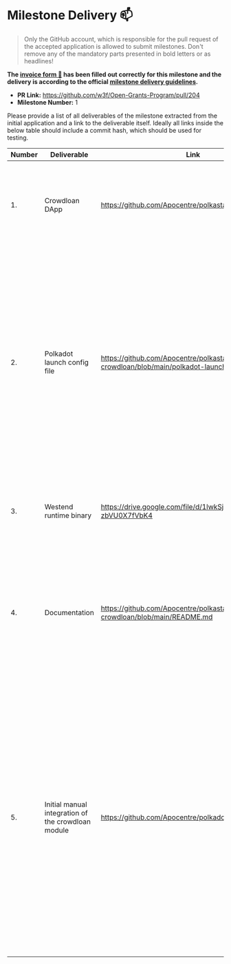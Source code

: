 # Milestone Delivery :mailbox:

> Only the GitHub account, which is responsible for the pull request of the accepted application is allowed to submit milestones. Don't remove any of the mandatory parts presented in bold letters or as headlines!

**The [invoice form :pencil:](https://forms.gle/8Wx7nxtq8fKrsuEz8) has been filled out correctly for this milestone and the delivery is according to the official [milestone delivery guidelines](https://github.com/w3f/General-Grants-Program/blob/master/grants/milestone-deliverables-guidelines.md).**  

* **PR Link:** https://github.com/w3f/Open-Grants-Program/pull/204
* **Milestone Number:** 1

Please provide a list of all deliverables of the milestone extracted from the initial application and a link to the deliverable itself. Ideally all links inside the below table should include a commit hash, which should be used for testing.

| Number | Deliverable | Link | Notes |
| ------------- | ------------- | ------------- |------------- |
| 1. | Crowdloan DApp |https://github.com/Apocentre/polkastarter-crowdloan| This the main deliverable and it includes a web based application that interacts with the westend runtime. | 
| 2.  | Polkadot launch config file |https://github.com/Apocentre/polkastarter-crowdloan/blob/main/polkadot-launch/config.json| Public networks do not support the crowdloan module; thus we'll have to run a local netwrok using the polkadot-launch cli too. This will spin up the westend runtime which has integrated the crowdloan module. We'll be using this local runtime to interact with the module. | 
| 3.  | Westend runtime binary |https://drive.google.com/file/d/1lwkSjOnS1uJxUUfaXj6-zbVU0X7fVbK4| This is a pre-built binary of the westend runtime that includes the crowdloan module.|
| 4.  | Documentation |https://github.com/Apocentre/polkastarter-crowdloan/blob/main/README.md| A thorough description of the crowdloan module and how one can interact by sending extrinsics either via the Polkadot.js Apps or the Polkastarter Crowdloan DApp.|
| 5.  | Initial manual integration of the crowdloan module |https://github.com/Apocentre/polkadot/pull/1/files| When we started implementing the DApp we were at a stage where there were no integration of the crowdloan on the official polkadot repository. The module itself was implemented but it was not included in any of the runtimes. In order to overcome this blocker we had to manually integrate the module ourselves with one of the runtime.|
